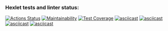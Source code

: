 ### Hexlet tests and linter status:
[![Actions Status](https://github.com/Kimpa4i/frontend-project-lvl2/workflows/hexlet-check/badge.svg)](https://github.com/Kimpa4i/frontend-project-lvl2/actions)
[![Maintainability](https://api.codeclimate.com/v1/badges/5965575bad0b6f9200be/maintainability)](https://codeclimate.com/github/Kimpa4i/frontend-project-lvl2/maintainability)
[![Test Coverage](https://api.codeclimate.com/v1/badges/5965575bad0b6f9200be/test_coverage)](https://codeclimate.com/github/Kimpa4i/frontend-project-lvl2/test_coverage)
[![asciicast](https://asciinema.org/a/vVRnvqguNgjWWojJSkX3IuieB.svg)](https://asciinema.org/a/vVRnvqguNgjWWojJSkX3IuieB)
[![asciicast](https://asciinema.org/a/9KSWiiGY0OxsPzbDHkeVIaDMO.svg)](https://asciinema.org/a/9KSWiiGY0OxsPzbDHkeVIaDMO)
[![asciicast](https://asciinema.org/a/pel35ojuue38yDd2D42weGjnc.svg)](https://asciinema.org/a/pel35ojuue38yDd2D42weGjnc)
[![asciicast](https://asciinema.org/a/YIk9CoZLycKa3xswokVaq0Z3f.svg)](https://asciinema.org/a/YIk9CoZLycKa3xswokVaq0Z3f)